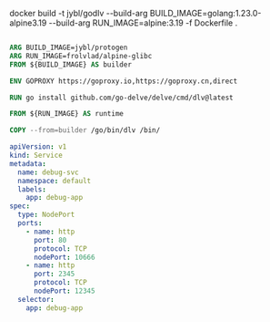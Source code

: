 docker build -t jybl/godlv --build-arg BUILD_IMAGE=golang:1.23.0-alpine3.19 --build-arg RUN_IMAGE=alpine:3.19 -f 
Dockerfile .

```dockerfile

ARG BUILD_IMAGE=jybl/protogen
ARG RUN_IMAGE=frolvlad/alpine-glibc
FROM ${BUILD_IMAGE} AS builder

ENV GOPROXY https://goproxy.io,https://goproxy.cn,direct

RUN go install github.com/go-delve/delve/cmd/dlv@latest

FROM ${RUN_IMAGE} AS runtime

COPY --from=builder /go/bin/dlv /bin/

```

```yaml
apiVersion: v1
kind: Service
metadata:
  name: debug-svc
  namespace: default
  labels:
    app: debug-app
spec:
  type: NodePort
  ports:
    - name: http
      port: 80
      protocol: TCP
      nodePort: 10666
    - name: http
      port: 2345
      protocol: TCP
      nodePort: 12345
  selector:
    app: debug-app
```